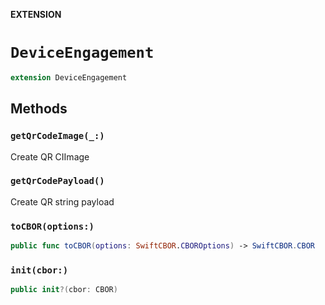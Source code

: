 **EXTENSION**

# `DeviceEngagement`
```swift
extension DeviceEngagement
```

## Methods
### `getQrCodeImage(_:)`

Create QR CIImage

### `getQrCodePayload()`

Create QR string payload

### `toCBOR(options:)`

```swift
public func toCBOR(options: SwiftCBOR.CBOROptions) -> SwiftCBOR.CBOR
```

### `init(cbor:)`

```swift
public init?(cbor: CBOR)
```
